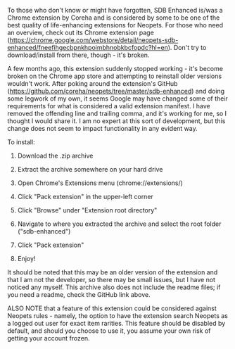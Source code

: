 To those who don't know or might have forgotten, SDB Enhanced is/was a Chrome extension by Coreha and is considered by some to be one of the best quality of life-enhancing extensions for Neopets. For those who need an overview, check out its Chrome extension page (https://chrome.google.com/webstore/detail/neopets-sdb-enhanced/fneefihgecbpnkhpoimbhnobkbcfopdc?hl=en). Don't try to download/install from there, though - it's broken.

A few months ago, this extension suddenly stopped working - it's become broken on the Chrome app store and attempting to reinstall older versions wouldn't work. After poking around the extension's GitHub (https://github.com/coreha/neopets/tree/master/sdb-enhanced) and doing some legwork of my own, it seems Google may have changed some of their requirements for what is considered a valid extension manifest. I have removed the offending line and trailing comma, and it's working for me, so I thought I would share it. I am no expert at this sort of development, but this change does not seem to impact functionality in any evident way.

To install:

1. Download the .zip archive

2. Extract the archive somewhere on your hard drive

3. Open Chrome's Extensions menu (chrome://extensions/)

4. Click "Pack extension" in the upper-left corner

5. Click "Browse" under "Extension root directory"

6. Navigate to where you extracted the archive and select the root folder ("sdb-enhanced")

7. Click "Pack extension"

8. Enjoy!

It should be noted that this may be an older version of the extension and that I am not the developer, so there may be small issues, but I have not noticed any myself. This archive also does not include the readme files; if you need a readme, check the GitHub link above.

ALSO NOTE that a feature of this extension could be considered against Neopets rules - namely, the option to have the extension search Neopets as a logged out user for exact item rarities. This feature should be disabled by default, and should you choose to use it, you assume your own risk of getting your account frozen.
